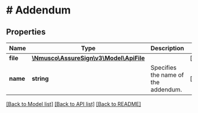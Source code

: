 # # Addendum

## Properties

Name | Type | Description | Notes
------------ | ------------- | ------------- | -------------
**file** | [**\Nmusco\AssureSign\v3\Model\ApiFile**](.md) |  | [optional] 
**name** | **string** | Specifies the name of the addendum. | [optional] 

[[Back to Model list]](../../README.md#documentation-for-models) [[Back to API list]](../../README.md#documentation-for-api-endpoints) [[Back to README]](../../README.md)


